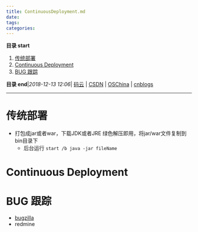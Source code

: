```yaml
---
title: ContinuousDeployment.md
date: 
tags: 
categories: 
---
```


**目录 start**
 
1. [传统部署](#传统部署)
1. [Continuous Deployment](#continuous-deployment)
1. [BUG 跟踪](#bug-跟踪)

**目录 end**|_2018-12-13 12:06_| [码云](https://gitee.com/gin9) | [CSDN](http://blog.csdn.net/kcp606) | [OSChina](https://my.oschina.net/kcp1104) | [cnblogs](http://www.cnblogs.com/kuangcp)
****************************************
# 传统部署
- 打包成jar或者war，下载JDK或者JRE 绿色解压即用，将jar/war文件复制到bin目录下
    - 后台运行 `start /b java -jar fileName`

# Continuous Deployment


# BUG 跟踪
- [bugzilla](https://bugzilla.readthedocs.io/en/latest/installing/quick-start.html)
- redmine 
